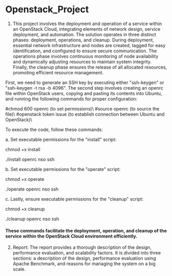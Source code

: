# Openstack_Project

1. This project involves the deployment and operation of a service within an OpenStack Cloud, integrating elements of network design, service deployment, and automation. The solution operates in three distinct phases: deployment, operations, and cleanup. During deployment, essential network infrastructure and nodes are created, tagged for easy identification, and configured to ensure secure communication. The operations phase involves continuous monitoring of node availability and dynamically adjusting resources to maintain system integrity. Finally, the cleanup phase ensures the release of all allocated resources, promoting efficient resource management.

First, we need to generate an SSH key by executing either "ssh-keygen" or "ssh-keygen -t rsa -b 4096". The second step involves creating an openrc file within OpenStack users, copying and pasting its contents into Ubuntu, and running the following commands for proper configuration:

#chmod 600 openrc        (to set permissions)\\
#source openrc           (to source the file)\\
#openstack token issue   (to establish connection between Ubuntu and OpenStack)\\

To execute the code, follow these commands:

a. Set executable permissions for the "install" script:
  
  chmod +x install
  
  ./install openrc nso ssh

b. Set executable permissions for the "operate" script:

   chmod +x operate
   
   ./operate openrc nso ssh
   
c. Lastly, ensure executable permissions for the "cleanup" script:

   chmod +x cleanup
   
   ./cleanup openrc nso ssh
   
#### These commands facilitate the deployment, operation, and cleanup of the service within the OpenStack Cloud environment efficiently.


2. Report: The report provides a thorough description of the design, performance evaluation, and scalability factors. It is divided into three sections: a description of the design, performance evaluation using Apache Benchmark, and reasons for managing the system on a big scale.
